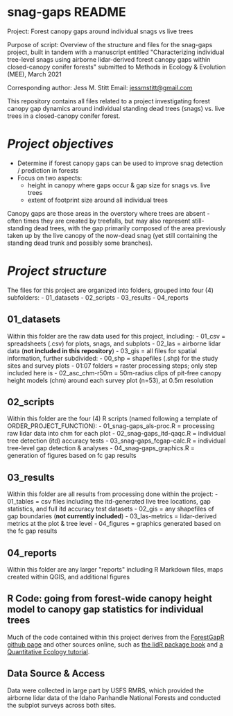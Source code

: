 # snag-gaps README
 
Project: Forest canopy gaps around individual snags vs live trees

Purpose of script: Overview of the structure and files for the snag-gaps
 project, built in tandem with a manuscript entitled
      "Characterizing individual tree-level snags using airborne 
      lidar-derived forest canopy gaps within closed-canopy conifer forests"
      submitted to Methods in Ecology & Evolution (MEE), March 2021

Corresponding author: Jess M. Stitt
Email: jessmstitt@gmail.com

This repository contains all files related to a project investigating forest canopy gap dynamics around individual standing dead trees (snags) vs. live trees in a closed-canopy conifer forest. 

# *Project objectives*
 - Determine if forest canopy gaps can be used to improve snag detection / prediction in forests
 - Focus on two aspects: 
    - height in canopy where gaps occur & gap size for snags vs. live trees
    - extent of footprint size around all individual trees 

Canopy gaps are those areas in the overstory where trees are absent - often times they are created by treefalls, but may also represent still-standing dead trees, with the gap primarily composed of the area previously taken up by the live canopy of the now-dead snag (yet still containing the standing dead trunk and possibly some branches).

# *Project structure*
The files for this project are organized into folders, grouped into four (4) subfolders:
    - 01_datasets
    - 02_scripts
    - 03_results
    - 04_reports
    
## 01_datasets
Within this folder are the raw data used for this project, including:
    - 01_csv = spreadsheets (.csv) for plots, snags, and subplots
    - 02_las = airborne lidar data (**not included in this repository**)
    - 03_gis = all files for spatial information, further subdivided:
       - 00_shp = shapefiles (.shp) for the study sites and survey plots
       - 01:07 folders = raster processing steps; only step included here is 
       - 02_asc_chm-r50m = 50m-radius clips of pit-free canopy height models (chm) around each survey plot (n=53), at 0.5m resolution

## 02_scripts
Within this folder are the four (4) R scripts (named following a template of ORDER_PROJECT_FUNCTION):
    - 01_snag-gaps_als-proc.R = processing raw lidar data into chm for each plot
    - 02_snag-gaps_itd-qaqc.R = individual tree detection (itd) accuracy tests
    - 03_snag-gaps_fcgap-calc.R = individual tree-level gap detection & analyses
    - 04_snag-gaps_graphics.R =  generation of figures based on fc gap results

## 03_results
Within this folder are all results from processing done within the project:
    - 01_tables = csv files including the itd-generated live tree locations, gap statistics, and full itd accuracy test datasets
    - 02_gis = any shapefiles of gap boundaries (**not currently included**)
    - 03_las-metrics = lidar-derived metrics at the plot & tree level
    - 04_figures = graphics generated based on the fc gap results

## 04_reports
Within this folder are any larger "reports" including R Markdown files, maps created within QGIS, and additional figures

## **R Code: going from forest-wide canopy height model to canopy gap statistics for individual trees**
Much of the code contained within this project derives from the [ForestGapR github page](https://github.com/carlos-alberto-silva/ForestGapR) and other sources online, such as [the lidR package book](https://jean-romain.github.io/lidRbook/index.html) and [a Quantitative Ecology tutorial](http://quantitativeecology.org/using-rlidar-and-fusion-to-delineate-individual-trees-through-canopy-height-model-segmentation/). 

## Data Source & Access
Data were collected in large part by USFS RMRS, which provided the airborne lidar data of the Idaho Panhandle National Forests and conducted the subplot surveys across both sites.
